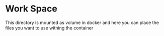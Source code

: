 # Work Space

This directory is mounted as volume in docker and here you can place the files you want to use withing the container
